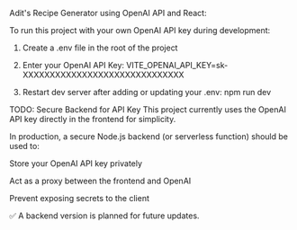 Adit's Recipe Generator using OpenAI API and React:

To run this project with your own OpenAI API key during development:

1. Create a .env file in the root of the project

2. Enter your OpenAI API Key: VITE_OPENAI_API_KEY=sk-XXXXXXXXXXXXXXXXXXXXXXXXXXXXXX

3. Restart dev server after adding or updating your .env: npm run dev

TODO: Secure Backend for API Key
This project currently uses the OpenAI API key directly in the frontend for simplicity.

In production, a secure Node.js backend (or serverless function) should be used to:

Store your OpenAI API key privately

Act as a proxy between the frontend and OpenAI

Prevent exposing secrets to the client

✅ A backend version is planned for future updates.